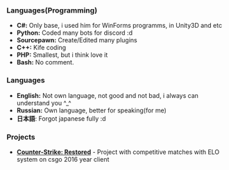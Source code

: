 ### Languages(Programming)
- **C#:** Only base, i used him for WinForms programms, in Unity3D and etc
- **Python:** Coded many bots for discord :d 
- **Sourcepawn:** Create/Edited many plugins
- **C++:** Kife coding
- **PHP:** Smallest, but i think love it
- **Bash:** No comment.
### Languages
- **English:** Not own language, not good and not bad, i always can understand you ^_^
- **Russian:** Own language, better for speaking(for me)
- **日本語**: Forgot japanese fully :d
### Projects
- **<a href="https://www.csrestored.xyz/">Counter-Strike: Restored</a>** - Project with competitive matches with ELO system on csgo 2016 year client

